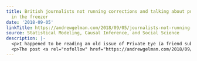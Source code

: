 ```yaml
---
title: British journalists not running corrections and talking about putting people
  in the freezer
date: '2018-09-05'
linkTitle: https://andrewgelman.com/2018/09/05/journalists-not-running-corrections/
source: Statistical Modeling, Causal Inference, and Social Science
description: |-
  <p>I happened to be reading an old issue of Private Eye (a friend subscribes and occasionally gives me some old copies) and came across this, discussing various misinformation regarding a recent crime that had been reported by a London tabloid columnist named Rod Liddle (no relation to the famous statistician, I assume): Here is &#8220;what [&#8230;]</p>
  <p>The post <a rel="nofollow" href="https://andrewgelman.com/2018/09/05/journalists-not-running-corrections/">British journalists not running c
---
```

